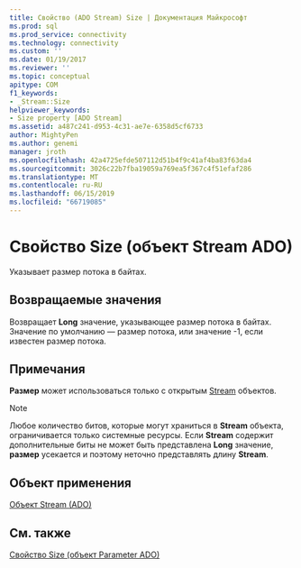 ```yaml
---
title: Свойство (ADO Stream) Size | Документация Майкрософт
ms.prod: sql
ms.prod_service: connectivity
ms.technology: connectivity
ms.custom: ''
ms.date: 01/19/2017
ms.reviewer: ''
ms.topic: conceptual
apitype: COM
f1_keywords:
- _Stream::Size
helpviewer_keywords:
- Size property [ADO Stream]
ms.assetid: a487c241-d953-4c31-ae7e-6358d5cf6733
author: MightyPen
ms.author: genemi
manager: jroth
ms.openlocfilehash: 42a4725efde507112d51b4f9c41af4ba83f63da4
ms.sourcegitcommit: 3026c22b7fba19059a769ea5f367c4f51efaf286
ms.translationtype: MT
ms.contentlocale: ru-RU
ms.lasthandoff: 06/15/2019
ms.locfileid: "66719085"
---
```

# <a name="size-property-ado-stream"></a>Свойство Size (объект Stream ADO)
Указывает размер потока в байтах.  
  
## <a name="return-values"></a>Возвращаемые значения  
 Возвращает **Long** значение, указывающее размер потока в байтах. Значение по умолчанию — размер потока, или значение -1, если известен размер потока.  
  
## <a name="remarks"></a>Примечания  
 **Размер** может использоваться только с открытым [Stream](../../../ado/reference/ado-api/stream-object-ado.md) объектов.  
  
> [!NOTE]
>  Любое количество битов, которые могут храниться в **Stream** объекта, ограничивается только системные ресурсы. Если **Stream** содержит дополнительные биты не может быть представлена **Long** значение, **размер** усекается и поэтому неточно представлять длину **Stream**.  
  
## <a name="applies-to"></a>Объект применения  
 [Объект Stream (ADO)](../../../ado/reference/ado-api/stream-object-ado.md)  
  
## <a name="see-also"></a>См. также  
 [Свойство Size (объект Parameter ADO)](../../../ado/reference/ado-api/size-property-ado-parameter.md)
